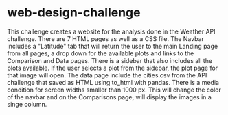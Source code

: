 # web-design-challenge

This challenge creates a website for the analysis done in the Weather API challenge.
There are 7 HTML pages as well as a CSS file.
The Navbar includes a "Latitude" tab that will return the user to the main Landing page from all pages, a drop down for the available plots and links to the Comparison and Data pages.
There is a sidebar that also includes all the plots available. If the user selects a plot from the sidebar, the plot page for that image will open. 
The data page include the cities.csv from the API challenge that saved as HTML using to_html with pandas. 
There is a media condition for screen widths smaller than 1000 px. This will change the color of the navbar and on the Comparisons page, will display the images in a singe column. 
